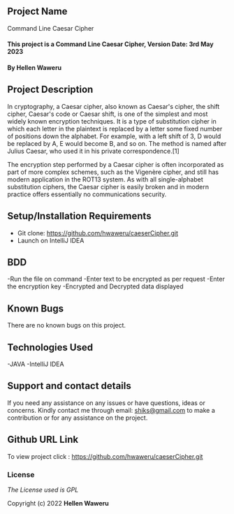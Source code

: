 ## Project Name

Command Line Caesar Cipher

#### This project is a Command Line Caesar Cipher, Version Date: 3rd May 2023

#### By **Hellen Waweru**

## Project Description
In cryptography, a Caesar cipher, also known as Caesar's cipher, the shift cipher, Caesar's code or Caesar shift, is one of the simplest and most widely known encryption techniques. It is a type of substitution cipher in which each letter in the plaintext is replaced by a letter some fixed number of positions down the alphabet. For example, with a left shift of 3, D would be replaced by A, E would become B, and so on. The method is named after Julius Caesar, who used it in his private correspondence.[1]

The encryption step performed by a Caesar cipher is often incorporated as part of more complex schemes, such as the Vigenère cipher, and still has modern application in the ROT13 system. As with all single-alphabet substitution ciphers, the Caesar cipher is easily broken and in modern practice offers essentially no communications security.

## Setup/Installation Requirements

- Git clone: https://github.com/hwaweru/caeserCipher.git
- Launch on IntelliJ IDEA


## BDD
-Run the file on command
-Enter text to be encrypted as per request
-Enter the encryption key
-Encrypted and Decrypted data displayed


## Known Bugs

There are no known bugs on this project.

## Technologies Used

-JAVA
-IntelliJ IDEA

## Support and contact details

If you need any assistance on any issues or have questions, ideas or concerns. Kindly contact me through email: shiks@gmail.com to make a contribution or for any assistance on the project.

## Github URL Link

To view project click :  https://github.com/hwaweru/caeserCipher.git

### License

_The License used is GPL_

Copyright (c) 2022 **Hellen Waweru**